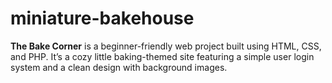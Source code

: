 # miniature-bakehouse
**The Bake Corner** is a beginner-friendly web project built using HTML, CSS, and PHP. It’s a cozy little baking-themed site featuring a simple user login system and a clean design with background images.
